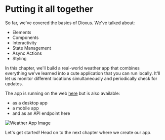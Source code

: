 # Putting it all together

So far, we've covered the basics of Dioxus. We've talked about:

- Elements
- Components
- Interactivity
- State Management
- Async Actions
- Styling

In this chapter, we'll build a real-world weather app that combines everything we've learned into a cute application that you can run locally. It'll let us monitor different locations simultaneously and periodically check for updates.

The app is running on the web [here]() but is also available:

- as a desktop app
- a mobile app
- and as an API endpoint here

![Weather App Image](/static/weather_app.png)


Let's get started! Head on to the next chapter where we create our app.
